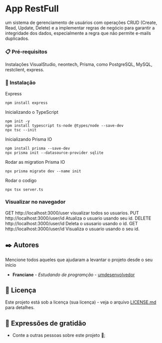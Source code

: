 # App RestFull 

um sistema de gerenciamento de usuários com operações CRUD (Create, Read,
Update, Delete) e a implementar regras de negócio para garantir a integridade dos dados,
especialmente a regra que não permite e-mails duplicados.


### 📋 Pré-requisitos

Instalações VisualStudio, neontech, Prisma, como PostgreSQL, MySQL, restclient, express.


### 🔧 Instalação

Express
```
npm install express
```

Inicializando  o TypeScript

```
npm init -y
npm install typescript ts-node @types/node --save-dev
npx tsc --init
```

Inicializando Prisma IO
```
npm install prisma --save-dev
npx prisma init --datasource-provider sqlite

```
Rodar as migration Prisma IO
```
npx prisma migrate dev --name init

```
Rodar o codigo
```
npx tsx server.ts

```


### Visualizar no navegador 

GET
http://localhost:3000/user
visualizar todos so usuarios.
PUT
http://localhost:3000/user/id
Atualiza o usuario usando seu id. 
DELETE
http://localhost:3000/user/id
Deleta o ususario usando o id.
GET
http://localhost:3000/user/id
Visualiza o usuario usando o seu id. 

## ✒️ Autores

Mencione todos aqueles que ajudaram a levantar o projeto desde o seu início

* **Franciane** - *Estudando de programção* - [umdesenvolvedor]()


## 📄 Licença

Este projeto está sob a licença (sua licença) - veja o arquivo [LICENSE.md](https://github.com/usuario/projeto/licenca) para detalhes.

## 🎁 Expressões de gratidão

* Conte a outras pessoas sobre este projeto 📢;

